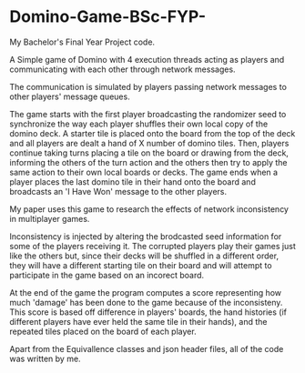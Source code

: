 # Domino-Game-BSc-FYP-

My Bachelor's Final Year Project code. 

A Simple game of Domino with 4 execution threads acting as players and communicating with each other through network messages.

The communication is simulated by players passing network messages to other players' message queues.

The game starts with the first player broadcasting the randomizer seed to synchronize the way each player shuffles their own local copy of the domino deck. A starter tile is placed onto the board from the top of the deck and all players are dealt a hand of X number of domino tiles. Then, players continue taking turns placing a tile on the board or drawing from the deck, informing the others of the turn action and the others then try to apply the same action to their own local boards or decks. The game ends when a player places the last domino tile in their hand onto the board and broadcasts an 'I Have Won' message to the other players.

My paper uses this game to research the effects of network inconsistency in multiplayer games. 

Inconsistency is injected by altering the brodcasted seed information for some of the players receiving it. The corrupted players play their games just like the others but, since their decks will be shuffled in a different order, they will have a different starting tile on their board and will attempt to participate in the game based on an incorect board.

At the end of the game the program computes a score representing how much 'damage' has been done to the game because of the inconsisteny. This score is based off difference in players' boards, the hand histories (if different players have ever held the same tile in their hands), and the repeated tiles placed on the board of each player.


Apart from the Equivallence classes and json header files, all of the code was written by me.
